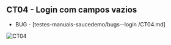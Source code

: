 ## CT04 - Login com campos vazios

* BUG - [testes-manuais-saucedemo/bugs--login
/CT04.md]


![CT04](https://github.com/user-attachments/assets/9f8095ad-fa0d-4384-b354-1bb969c194f4)
